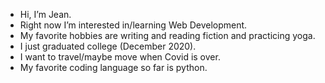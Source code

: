 - Hi, I’m Jean.
- Right now I’m interested in/learning Web Development.
- My favorite hobbies are writing and reading fiction and practicing yoga.
- I just graduated college (December 2020).
- I want to travel/maybe move when Covid is over.
- My favorite coding language so far is python.

